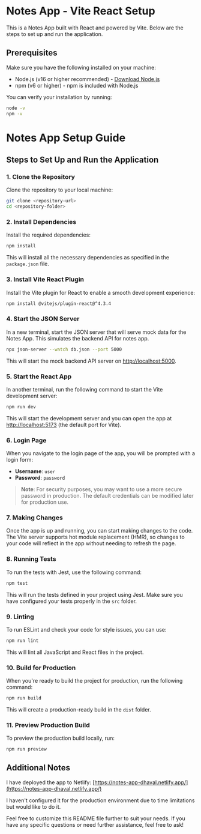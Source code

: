 # Notes App - Vite React Setup

This is a Notes App built with React and powered by Vite. Below are the steps to set up and run the application.

## Prerequisites

Make sure you have the following installed on your machine:
- Node.js (v16 or higher recommended) - [Download Node.js](https://nodejs.org/)
- npm (v6 or higher) - npm is included with Node.js

You can verify your installation by running:

```bash
node -v
npm -v
```

# Notes App Setup Guide

## Steps to Set Up and Run the Application

### 1. Clone the Repository
Clone the repository to your local machine:

```bash
git clone <repository-url>
cd <repository-folder>
```

### 2. Install Dependencies
Install the required dependencies:

```bash
npm install
```
This will install all the necessary dependencies as specified in the `package.json` file.

### 3. Install Vite React Plugin
Install the Vite plugin for React to enable a smooth development experience:

```bash
npm install @vitejs/plugin-react@^4.3.4
```

### 4. Start the JSON Server
In a new terminal, start the JSON server that will serve mock data for the Notes App. This simulates the backend API for notes app.

```bash
npx json-server --watch db.json --port 5000
```
This will start the mock backend API server on [http://localhost:5000](http://localhost:5000).

### 5. Start the React App
In another terminal, run the following command to start the Vite development server:

```bash
npm run dev
```
This will start the development server and you can open the app at [http://localhost:5173](http://localhost:5173) (the default port for Vite).

### 6. Login Page
When you navigate to the login page of the app, you will be prompted with a login form:

- **Username**: `user`
- **Password**: `password`

> **Note**: For security purposes, you may want to use a more secure password in production. The default credentials can be modified later for production use.

### 7. Making Changes
Once the app is up and running, you can start making changes to the code. The Vite server supports hot module replacement (HMR), so changes to your code will reflect in the app without needing to refresh the page.

### 8. Running Tests
To run the tests with Jest, use the following command:

```bash
npm test
```
This will run the tests defined in your project using Jest. Make sure you have configured your tests properly in the `src` folder.

### 9. Linting
To run ESLint and check your code for style issues, you can use:

```bash
npm run lint
```
This will lint all JavaScript and React files in the project.

### 10. Build for Production
When you're ready to build the project for production, run the following command:

```bash
npm run build
```
This will create a production-ready build in the `dist` folder.

### 11. Preview Production Build
To preview the production build locally, run:

```bash
npm run preview
```

## Additional Notes
I have deployed the app to Netlify: [https://notes-app-dhaval.netlify.app/](https://notes-app-dhaval.netlify.app/)

I haven't configured it for the production environment due to time limitations but would like to do it.

Feel free to customize this README file further to suit your needs. If you have any specific questions or need further assistance, feel free to ask!